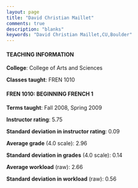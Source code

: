 ```yaml
---
layout: page
title: "David Christian Maillet" 
comments: true
description: "blanks"
keywords: "David Christian Maillet,CU,Boulder"
---
```

<head>
<script src="https://ajax.googleapis.com/ajax/libs/jquery/2.1.3/jquery.min.js"></script>
<script src="https://dl.dropboxusercontent.com/s/pc42nxpaw1ea4o9/highcharts.js?dl=0"></script>
<!-- <script src="../assets/js/highcharts.js"></script> -->
<style type="text/css">@font-face {
	font-family: "Bebas Neue";
	src: url(https://www.filehosting.org/file/details/544349/BebasNeue Regular.otf) format("opentype");
	}
	h1.Bebas { 
		font-family: "Bebas Neue", Verdana, Tahoma;
	}
</style>
</head>
	   
#### TEACHING INFORMATION

**College**: College of Arts and Sciences

**Classes taught**: FREN 1010

#### FREN 1010: BEGINNING FRENCH 1

**Terms taught**: Fall 2008, Spring 2009

**Instructor rating**: 5.75

**Standard deviation in instructor rating**: 0.09

**Average grade** (4.0 scale): 2.96

**Standard deviation in grades** (4.0 scale): 0.14

**Average workload** (raw): 2.66

**Standard deviation in workload** (raw): 0.56


